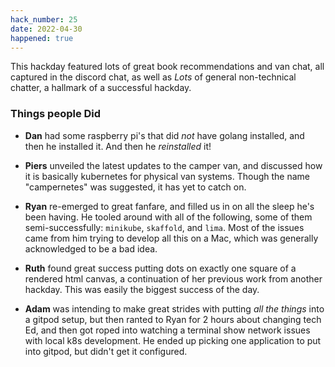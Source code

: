 ```yaml
---
hack_number: 25
date: 2022-04-30
happened: true
---
```


This hackday featured lots of great book recommendations and van chat, all captured in the discord chat, as well as _Lots_ of general non-technical chatter, a hallmark of a successful hackday.

### Things people Did

- **Dan** had some raspberry pi's that did _not_ have golang installed, and then he installed it. And then he _reinstalled_ it!

- **Piers** unveiled the latest updates to the camper van, and discussed how it is basically kubernetes for physical van systems. Though the name "campernetes" was suggested, it has yet to catch on.

- **Ryan** re-emerged to great fanfare, and filled us in on all the sleep he's been having. He tooled around with all of the following, some of them semi-successfully: `minikube`, `skaffold`, and `lima`. Most of the issues came from him trying to develop all this on a Mac, which was generally acknowledged to be a bad idea.

- **Ruth** found great success putting dots on exactly one square of a rendered html canvas, a continuation of her previous work from another hackday. This was easily the biggest success of the day.

- **Adam** was intending to make great strides with putting _all the things_ into a gitpod setup, but then ranted to Ryan for 2 hours about changing tech Ed, and then got roped into watching a terminal show network issues with local k8s development. He ended up picking one application to put into gitpod, but didn't get it configured.
